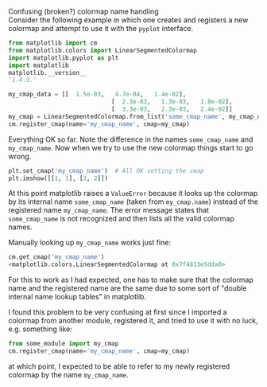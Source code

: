 Confusing (broken?) colormap name handling  
Consider the following example in which one creates and registers a new colormap and attempt to use it with the `pyplot` interface.

``` python
from matplotlib import cm
from matplotlib.colors import LinearSegmentedColormap
import matplotlib.pyplot as plt
import matplotlib
matplotlib.__version__
'1.4.3.'

my_cmap_data = [[  1.5e-03,   4.7e-04,   1.4e-02],
                             [  2.3e-03,   1.3e-03,   1.8e-02],
                             [  3.3e-03,   2.3e-03,   2.4e-02]]
my_cmap = LinearSegmentedColormap.from_list('some_cmap_name', my_cmap_data)
cm.register_cmap(name='my_cmap_name', cmap=my_cmap)
```

Everything OK so far. Note the difference in the names `some_cmap_name` and `my_cmap_name`. Now when we try to use the new colormap things start to go wrong.

``` python
plt.set_cmap('my_cmap_name')  # All OK setting the cmap
plt.imshow([[1, 1], [2, 2]])
```

At this point matplotlib raises a `ValueError` because it looks up the colormap by its internal name `some_cmap_name` (taken from `my_cmap.name`) instead of the registered name `my_cmap_name`. The error message states that `some_cmap_name` is not recognized and then lists all the valid colormap names.

Manually looking up `my_cmap_name` works just fine:

``` python
cm.get_cmap('my_cmap_name')
<matplotlib.colors.LinearSegmentedColormap at 0x7f4813e5dda0>
```

For this to work as I had expected, one has to make sure that the colormap name and the registered name are the same due to some sort of "double internal name lookup tables" in matplotlib.

I found this problem to be very confusing at first since I imported a colormap from another module, registered it, and tried to use it with no luck, e.g. something like:

``` python
from some_module import my_cmap
cm.register_cmap(name='my_cmap_name', cmap=my_cmap)
```

at which point, I expected to be able to refer to my newly registered colormap by the name `my_cmap_name`.